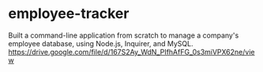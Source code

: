 # employee-tracker
Built a command-line application from scratch to manage a company's employee database, using Node.js, Inquirer, and MySQL.
https://drive.google.com/file/d/167S2Ay_WdN_PIfhAfFG_0s3miVPX62ne/view
